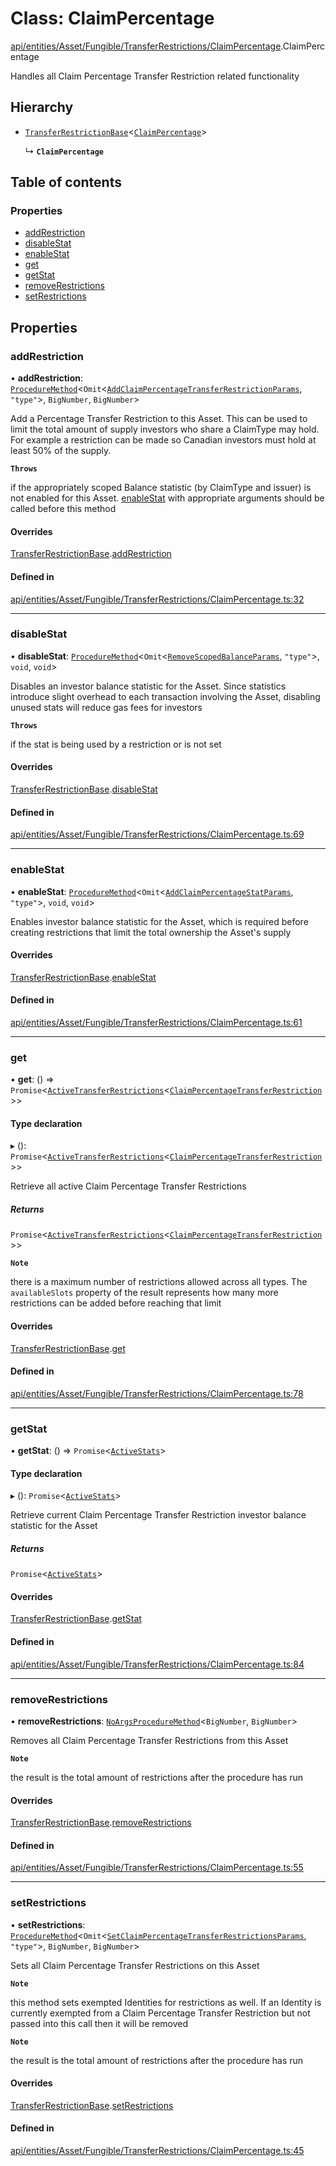 # Class: ClaimPercentage

[api/entities/Asset/Fungible/TransferRestrictions/ClaimPercentage](../wiki/api.entities.Asset.Fungible.TransferRestrictions.ClaimPercentage).ClaimPercentage

Handles all Claim Percentage Transfer Restriction related functionality

## Hierarchy

- [`TransferRestrictionBase`](../wiki/api.entities.Asset.Fungible.TransferRestrictions.TransferRestrictionBase.TransferRestrictionBase)\<[`ClaimPercentage`](../wiki/api.procedures.types.TransferRestrictionType#claimpercentage)\>

  ↳ **`ClaimPercentage`**

## Table of contents

### Properties

- [addRestriction](../wiki/api.entities.Asset.Fungible.TransferRestrictions.ClaimPercentage.ClaimPercentage#addrestriction)
- [disableStat](../wiki/api.entities.Asset.Fungible.TransferRestrictions.ClaimPercentage.ClaimPercentage#disablestat)
- [enableStat](../wiki/api.entities.Asset.Fungible.TransferRestrictions.ClaimPercentage.ClaimPercentage#enablestat)
- [get](../wiki/api.entities.Asset.Fungible.TransferRestrictions.ClaimPercentage.ClaimPercentage#get)
- [getStat](../wiki/api.entities.Asset.Fungible.TransferRestrictions.ClaimPercentage.ClaimPercentage#getstat)
- [removeRestrictions](../wiki/api.entities.Asset.Fungible.TransferRestrictions.ClaimPercentage.ClaimPercentage#removerestrictions)
- [setRestrictions](../wiki/api.entities.Asset.Fungible.TransferRestrictions.ClaimPercentage.ClaimPercentage#setrestrictions)

## Properties

### addRestriction

• **addRestriction**: [`ProcedureMethod`](../wiki/api.procedures.types.ProcedureMethod)\<`Omit`\<[`AddClaimPercentageTransferRestrictionParams`](../wiki/api.procedures.types#addclaimpercentagetransferrestrictionparams), ``"type"``\>, `BigNumber`, `BigNumber`\>

Add a Percentage Transfer Restriction to this Asset. This can be used to limit the total amount of supply
investors who share a ClaimType may hold. For example a restriction can be made so Canadian investors must hold
at least 50% of the supply.

**`Throws`**

if the appropriately scoped Balance statistic (by ClaimType and issuer) is not enabled for this Asset. [enableStat](../wiki/api.entities.Asset.Fungible.TransferRestrictions.ClaimPercentage.ClaimPercentage#enablestat) with appropriate arguments should be called before this method

#### Overrides

[TransferRestrictionBase](../wiki/api.entities.Asset.Fungible.TransferRestrictions.TransferRestrictionBase.TransferRestrictionBase).[addRestriction](../wiki/api.entities.Asset.Fungible.TransferRestrictions.TransferRestrictionBase.TransferRestrictionBase#addrestriction)

#### Defined in

[api/entities/Asset/Fungible/TransferRestrictions/ClaimPercentage.ts:32](https://github.com/PolymeshAssociation/polymesh-sdk/blob/9a8715021/src/api/entities/Asset/Fungible/TransferRestrictions/ClaimPercentage.ts#L32)

___

### disableStat

• **disableStat**: [`ProcedureMethod`](../wiki/api.procedures.types.ProcedureMethod)\<`Omit`\<[`RemoveScopedBalanceParams`](../wiki/api.procedures.types#removescopedbalanceparams), ``"type"``\>, `void`, `void`\>

Disables an investor balance statistic for the Asset. Since statistics introduce slight overhead to each transaction
involving the Asset, disabling unused stats will reduce gas fees for investors

**`Throws`**

if the stat is being used by a restriction or is not set

#### Overrides

[TransferRestrictionBase](../wiki/api.entities.Asset.Fungible.TransferRestrictions.TransferRestrictionBase.TransferRestrictionBase).[disableStat](../wiki/api.entities.Asset.Fungible.TransferRestrictions.TransferRestrictionBase.TransferRestrictionBase#disablestat)

#### Defined in

[api/entities/Asset/Fungible/TransferRestrictions/ClaimPercentage.ts:69](https://github.com/PolymeshAssociation/polymesh-sdk/blob/9a8715021/src/api/entities/Asset/Fungible/TransferRestrictions/ClaimPercentage.ts#L69)

___

### enableStat

• **enableStat**: [`ProcedureMethod`](../wiki/api.procedures.types.ProcedureMethod)\<`Omit`\<[`AddClaimPercentageStatParams`](../wiki/api.procedures.types#addclaimpercentagestatparams), ``"type"``\>, `void`, `void`\>

Enables investor balance statistic for the Asset, which is required before creating restrictions
that limit the total ownership the Asset's supply

#### Overrides

[TransferRestrictionBase](../wiki/api.entities.Asset.Fungible.TransferRestrictions.TransferRestrictionBase.TransferRestrictionBase).[enableStat](../wiki/api.entities.Asset.Fungible.TransferRestrictions.TransferRestrictionBase.TransferRestrictionBase#enablestat)

#### Defined in

[api/entities/Asset/Fungible/TransferRestrictions/ClaimPercentage.ts:61](https://github.com/PolymeshAssociation/polymesh-sdk/blob/9a8715021/src/api/entities/Asset/Fungible/TransferRestrictions/ClaimPercentage.ts#L61)

___

### get

• **get**: () => `Promise`\<[`ActiveTransferRestrictions`](../wiki/api.entities.types.ActiveTransferRestrictions)\<[`ClaimPercentageTransferRestriction`](../wiki/api.entities.types.ClaimPercentageTransferRestriction)\>\>

#### Type declaration

▸ (): `Promise`\<[`ActiveTransferRestrictions`](../wiki/api.entities.types.ActiveTransferRestrictions)\<[`ClaimPercentageTransferRestriction`](../wiki/api.entities.types.ClaimPercentageTransferRestriction)\>\>

Retrieve all active Claim Percentage Transfer Restrictions

##### Returns

`Promise`\<[`ActiveTransferRestrictions`](../wiki/api.entities.types.ActiveTransferRestrictions)\<[`ClaimPercentageTransferRestriction`](../wiki/api.entities.types.ClaimPercentageTransferRestriction)\>\>

**`Note`**

there is a maximum number of restrictions allowed across all types.
  The `availableSlots` property of the result represents how many more restrictions can be added
  before reaching that limit

#### Overrides

[TransferRestrictionBase](../wiki/api.entities.Asset.Fungible.TransferRestrictions.TransferRestrictionBase.TransferRestrictionBase).[get](../wiki/api.entities.Asset.Fungible.TransferRestrictions.TransferRestrictionBase.TransferRestrictionBase#get)

#### Defined in

[api/entities/Asset/Fungible/TransferRestrictions/ClaimPercentage.ts:78](https://github.com/PolymeshAssociation/polymesh-sdk/blob/9a8715021/src/api/entities/Asset/Fungible/TransferRestrictions/ClaimPercentage.ts#L78)

___

### getStat

• **getStat**: () => `Promise`\<[`ActiveStats`](../wiki/api.entities.types#activestats)\>

#### Type declaration

▸ (): `Promise`\<[`ActiveStats`](../wiki/api.entities.types#activestats)\>

Retrieve current Claim Percentage Transfer Restriction investor balance statistic for the Asset

##### Returns

`Promise`\<[`ActiveStats`](../wiki/api.entities.types#activestats)\>

#### Overrides

[TransferRestrictionBase](../wiki/api.entities.Asset.Fungible.TransferRestrictions.TransferRestrictionBase.TransferRestrictionBase).[getStat](../wiki/api.entities.Asset.Fungible.TransferRestrictions.TransferRestrictionBase.TransferRestrictionBase#getstat)

#### Defined in

[api/entities/Asset/Fungible/TransferRestrictions/ClaimPercentage.ts:84](https://github.com/PolymeshAssociation/polymesh-sdk/blob/9a8715021/src/api/entities/Asset/Fungible/TransferRestrictions/ClaimPercentage.ts#L84)

___

### removeRestrictions

• **removeRestrictions**: [`NoArgsProcedureMethod`](../wiki/api.procedures.types.NoArgsProcedureMethod)\<`BigNumber`, `BigNumber`\>

Removes all Claim Percentage Transfer Restrictions from this Asset

**`Note`**

the result is the total amount of restrictions after the procedure has run

#### Overrides

[TransferRestrictionBase](../wiki/api.entities.Asset.Fungible.TransferRestrictions.TransferRestrictionBase.TransferRestrictionBase).[removeRestrictions](../wiki/api.entities.Asset.Fungible.TransferRestrictions.TransferRestrictionBase.TransferRestrictionBase#removerestrictions)

#### Defined in

[api/entities/Asset/Fungible/TransferRestrictions/ClaimPercentage.ts:55](https://github.com/PolymeshAssociation/polymesh-sdk/blob/9a8715021/src/api/entities/Asset/Fungible/TransferRestrictions/ClaimPercentage.ts#L55)

___

### setRestrictions

• **setRestrictions**: [`ProcedureMethod`](../wiki/api.procedures.types.ProcedureMethod)\<`Omit`\<[`SetClaimPercentageTransferRestrictionsParams`](../wiki/api.procedures.types.SetClaimPercentageTransferRestrictionsParams), ``"type"``\>, `BigNumber`, `BigNumber`\>

Sets all Claim Percentage Transfer Restrictions on this Asset

**`Note`**

this method sets exempted Identities for restrictions as well. If an Identity is currently exempted from a Claim Percentage Transfer Restriction
but not passed into this call then it will be removed

**`Note`**

the result is the total amount of restrictions after the procedure has run

#### Overrides

[TransferRestrictionBase](../wiki/api.entities.Asset.Fungible.TransferRestrictions.TransferRestrictionBase.TransferRestrictionBase).[setRestrictions](../wiki/api.entities.Asset.Fungible.TransferRestrictions.TransferRestrictionBase.TransferRestrictionBase#setrestrictions)

#### Defined in

[api/entities/Asset/Fungible/TransferRestrictions/ClaimPercentage.ts:45](https://github.com/PolymeshAssociation/polymesh-sdk/blob/9a8715021/src/api/entities/Asset/Fungible/TransferRestrictions/ClaimPercentage.ts#L45)
